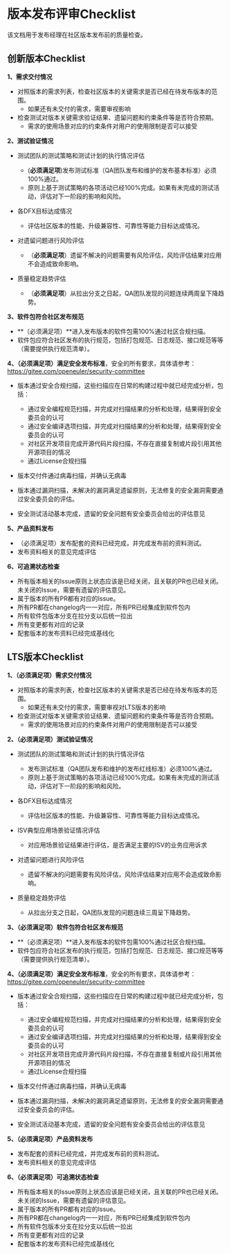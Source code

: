 # 版本发布评审Checklist

该文档用于发布经理在社区版本发布前的质量检查。



## 创新版本Checklist

**1、需求交付情况**

- 对照版本的需求列表，检查社区版本的关键需求是否已经在待发布版本的范围。
  - 如果还有未交付的需求，需要审视影响
- 检查测试对版本关键需求验证结果、遗留问题和约束条件等是否符合预期。
  - 需求的使用场景对应的约束条件对用户的使用限制是否可以接受

**2、测试验证情况**

- 测试团队的测试策略和测试计划的执行情况评估
  - (**必须满足项**)发布测试标准（QA团队发布和维护的发布基本标准）必须100%通过。
  - 原则上基于测试策略的各项活动已经100%完成。如果有未完成的测试活动，评估对下一阶段的影响和风险。

- 各DFX目标达成情况
  - 评估社区版本的性能、升级兼容性、可靠性等能力目标达成情况。
- 对遗留问题进行风险评估
  - （**必须满足项**）遗留不解决的问题需要有风险评估，风险评估结果对应用不会造成致命影响。

- 质量稳定趋势评估
  - （**必须满足项**）从拉出分支之日起，QA团队发现的问题连续两周呈下降趋势。


**3、软件包符合社区发布规范**

- **（必须满足项）**进入发布版本的软件包需100%通过社区合规扫描。
- 软件包应符合社区发布的执行规范，包括打包规范、日志规范、接口规范等等（需要提供执行规范清单）。

**4、（必须满足项）满足安全发布标准**，安全的所有要求，具体请参考：https://gitee.com/openeuler/security-committee

- 版本通过安全合规扫描，这些扫描应在日常的构建过程中就已经完成分析，包括：
  - 通过安全编程规范扫描，并完成对扫描结果的分析和处理，结果得到安全委员会的认可
  - 通过安全编译选项扫描，并完成对扫描结果的分析和处理，结果得到安全委员会的认可
  - 对社区开发项目完成开源代码片段扫描，不存在直接复制或片段引用其他开源项目的情况
  - 通过License合规扫描

- 版本交付件通过病毒扫描，并确认无病毒
- 版本通过漏洞扫描，未解决的漏洞满足遗留原则，无法修复的安全漏洞需要通过安全委员会的评估。
- 安全测试活动基本完成，遗留的安全问题有安全委员会给出的评估意见

**5、产品资料发布**

- （必须满足项）发布配套的资料已经完成，并完成发布前的资料测试。
- 发布资料相关的意见完成评估

**6、可追溯状态检查**

- 所有版本相关的Issue原则上状态应该是已经关闭，且关联的PR也已经关闭。未关闭的Issue，需要有遗留的评估意见。
- 属于版本的所有PR都有对应的Issue。
- 所有PR都在changelog内一一对应，所有PR已经集成到软件包内
- 所有软件包版本分支在拉分支以后统一拉出
- 所有变更都有对应的记录
- 配套版本的发布资料已经完成基线化



## LTS版本Checklist

**1、（必须满足项）需求交付情况**

- 对照版本的需求列表，检查社区版本的关键需求是否已经在待发布版本的范围。
  - 如果还有未交付的需求，需要审视对LTS版本的影响
- 检查测试对版本关键需求验证结果、遗留问题和约束条件等是否符合预期。
  - 需求的使用场景对应的约束条件对用户的使用限制是否可以接受

**2、（必须满足项）测试验证情况**

- 测试团队的测试策略和测试计划的执行情况评估
  - 发布测试标准（QA团队发布和维护的发布红线标准）必须100%通过。
  - 原则上基于测试策略的各项活动已经100%完成。如果有未完成的测试活动，评估对下一阶段的影响和风险。

- 各DFX目标达成情况
  - 评估社区版本的性能、升级兼容性、可靠性等能力目标达成情况。

- ISV典型应用场景验证情况评估
  - 对应用场景验证结果进行评估，是否满足主要的ISV的业务应用诉求

- 对遗留问题进行风险评估
  - 遗留不解决的问题需要有风险评估，风险评估结果对应用不会造成致命影响。

- 质量稳定趋势评估
  - 从拉出分支之日起，QA团队发现的问题连续三周呈下降趋势。

**3、（必须满足项）软件包符合社区发布规范**

- **（必须满足项）**进入发布版本的软件包需100%通过社区合规扫描。
- 软件包应符合社区发布的执行规范，包括打包规范、日志规范、接口规范等等（需要提供执行规范清单）。

**4、（必须满足项）满足安全发布标准**，安全的所有要求，具体请参考：https://gitee.com/openeuler/security-committee

- 版本通过安全合规扫描，这些扫描应在日常的构建过程中就已经完成分析，包括：
  - 通过安全编程规范扫描，并完成对扫描结果的分析和处理，结果得到安全委员会的认可
  - 通过安全编译选项扫描，并完成对扫描结果的分析和处理，结果得到安全委员会的认可
  - 对社区开发项目完成开源代码片段扫描，不存在直接复制或片段引用其他开源项目的情况
  - 通过License合规扫描

- 版本交付件通过病毒扫描，并确认无病毒
- 版本通过漏洞扫描，未解决的漏洞满足遗留原则，无法修复的安全漏洞需要通过安全委员会的评估。
- 安全测试活动基本完成，遗留的安全问题有安全委员会给出的评估意见

**5、（必须满足项）产品资料发布**

- 发布配套的资料已经完成，并完成发布前的资料测试。
- 发布资料相关的意见完成评估

**6、（必须满足项）可追溯状态检查**

- 所有版本相关的Issue原则上状态应该是已经关闭，且关联的PR也已经关闭。未关闭的Issue，需要有遗留的评估意见。
- 属于版本的所有PR都有对应的Issue。
- 所有PR都在changelog内一一对应，所有PR已经集成到软件包内
- 所有软件包版本分支在拉分支以后统一拉出
- 所有变更都有对应的记录
- 配套版本的发布资料已经完成基线化
